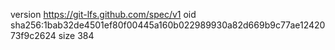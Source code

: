 version https://git-lfs.github.com/spec/v1
oid sha256:1bab32de4501ef80f00445a160b022989930a82d669b9c77ae1242073f9c2624
size 384
